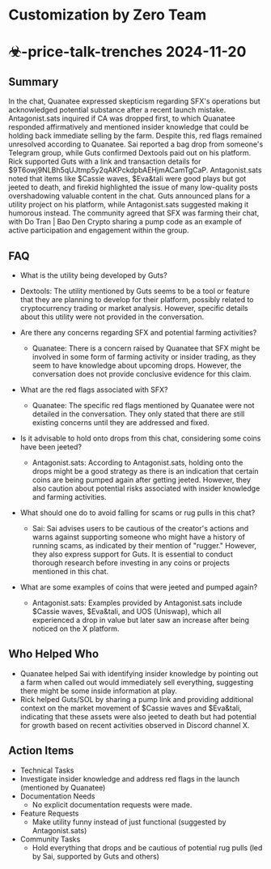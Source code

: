 # Customization by Zero Team

# ☣-price-talk-trenches 2024-11-20

## Summary
 In the chat, Quanatee expressed skepticism regarding SFX's operations but acknowledged potential substance after a recent launch mistake. Antagonist.sats inquired if CA was dropped first, to which Quanatee responded affirmatively and mentioned insider knowledge that could be holding back immediate selling by the farm. Despite this, red flags remained unresolved according to Quanatee. Sai reported a bag drop from someone's Telegram group, while Guts confirmed Dextools paid out on his platform. Rick supported Guts with a link and transaction details for $9T6owj9NLBh5qUJtmp5y2qAKPckdpbAEHjmACamTgCaP. Antagonist.sats noted that items like $Cassie waves, $Eva&tali were good plays but got jeeted to death, and firekid highlighted the issue of many low-quality posts overshadowing valuable content in the chat. Guts announced plans for a utility project on his platform, while Antagonist.sats suggested making it humorous instead. The community agreed that SFX was farming their chat, with Do Tran | Bao Den Crypto sharing a pump code as an example of active participation and engagement within the group.

## FAQ
 - What is the utility being developed by Guts?
  - Dextools: The utility mentioned by Guts seems to be a tool or feature that they are planning to develop for their platform, possibly related to cryptocurrency trading or market analysis. However, specific details about this utility were not provided in the conversation.

- Are there any concerns regarding SFX and potential farming activities?
  - Quanatee: There is a concern raised by Quanatee that SFX might be involved in some form of farming activity or insider trading, as they seem to have knowledge about upcoming drops. However, the conversation does not provide conclusive evidence for this claim.

- What are the red flags associated with SFX?
  - Quanatee: The specific red flags mentioned by Quanatee were not detailed in the conversation. They only stated that there are still existing concerns until they are addressed and fixed.

- Is it advisable to hold onto drops from this chat, considering some coins have been jeeted?
  - Antagonist.sats: According to Antagonist.sats, holding onto the drops might be a good strategy as there is an indication that certain coins are being pumped again after getting jeeted. However, they also caution about potential risks associated with insider knowledge and farming activities.

- What should one do to avoid falling for scams or rug pulls in this chat?
  - Sai: Sai advises users to be cautious of the creator's actions and warns against supporting someone who might have a history of running scams, as indicated by their mention of "rugger." However, they also express support for Guts. It is essential to conduct thorough research before investing in any coins or projects mentioned in this chat.

- What are some examples of coins that were jeeted and pumped again?
  - Antagonist.sats: Examples provided by Antagonist.sats include $Cassie waves, $Eva&tali, and UOS (Uniswap), which all experienced a drop in value but later saw an increase after being noticed on the X platform.

## Who Helped Who
 - Quanatee helped Sai with identifying insider knowledge by pointing out a farm when called out would immediately sell everything, suggesting there might be some inside information at play.
- Rick helped Guts/SOL by sharing a pump link and providing additional context on the market movement of $Cassie waves and $Eva&tali, indicating that these assets were also jeeted to death but had potential for growth based on recent activities observed in Discord channel X.

## Action Items
 - Technical Tasks
  - Investigate insider knowledge and address red flags in the launch (mentioned by Quanatee)
- Documentation Needs
  - No explicit documentation requests were made.
- Feature Requests
  - Make utility funny instead of just functional (suggested by Antagonist.sats)
- Community Tasks
  - Hold everything that drops and be cautious of potential rug pulls (led by Sai, supported by Guts and others)

